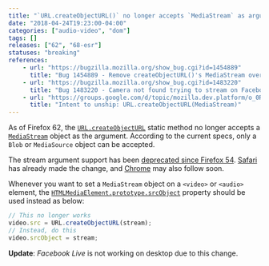 ```yaml
---
title: "`URL.createObjectURL()` no longer accepts `MediaStream` as argument"
date: "2018-04-24T19:23:00-04:00"
categories: ["audio-video", "dom"]
tags: []
releases: ["62", "68-esr"]
statuses: "breaking"
references:
    - url: "https://bugzilla.mozilla.org/show_bug.cgi?id=1454889"
      title: "Bug 1454889 - Remove createObjectURL()'s MediaStream overload"
    - url: "https://bugzilla.mozilla.org/show_bug.cgi?id=1483220"
      title: "Bug 1483220 - Camera not found trying to stream on Facebook"
    - url: "https://groups.google.com/d/topic/mozilla.dev.platform/o_0RoYoCmM4/discussion"
      title: "Intent to unship: URL.createObjectURL(MediaStream)"
---
```

As of Firefox 62, the [`URL.createObjectURL`](https://developer.mozilla.org/docs/Web/API/URL/createObjectURL) static method no longer accepts a [`MediaStream`](https://developer.mozilla.org/docs/Web/API/MediaStream) object as the argument. According to the current specs, only a `Blob` or `MediaSource` object can be accepted.

The stream argument support has been [deprecated since Firefox 54](https://www.fxsitecompat.dev/en-CA/docs/2017/url-createobjecturl-stream-has-been-deprecated/). [Safari](https://bugs.webkit.org/show_bug.cgi?id=167518) has already made the change, and [Chrome](https://bugs.chromium.org/p/chromium/issues/detail?id=800767) may also follow soon.

Whenever you want to set a `MediaStream` object on a `<video>` or `<audio>` element, the [`HTMLMediaElement.prototype.srcObject`](https://developer.mozilla.org/docs/Web/API/HTMLMediaElement/srcObject) property should be used instead as below:

```js
// This no longer works
video.src = URL.createObjectURL(stream);
// Instead, do this
video.srcObject = stream;
```

**Update**: *Facebook Live* is not working on desktop due to this change.

